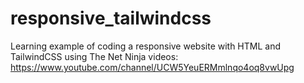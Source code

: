 # responsive_tailwindcss
Learning example of coding a responsive website with HTML and TailwindCSS using 
The Net Ninja videos:
https://www.youtube.com/channel/UCW5YeuERMmlnqo4oq8vwUpg
